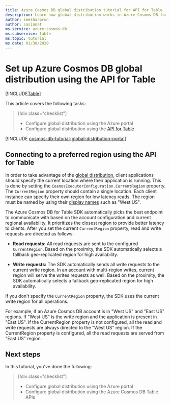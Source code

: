 ```yaml
---
title: Azure Cosmos DB global distribution tutorial for API for Table
description: Learn how global distribution works in Azure Cosmos DB for Table accounts and how to configure the preferred list of regions
author: seesharprun
author: sasinnat
ms.service: azure-cosmos-db
ms.subservice: table
ms.topic: tutorial
ms.date: 01/30/2020
---
```

# Set up Azure Cosmos DB global distribution using the API for Table
[!INCLUDE[Table](../includes/appliesto-table.md)]

This article covers the following tasks: 

> [!div class="checklist"]
> * Configure global distribution using the Azure portal
> * Configure global distribution using the [API for Table](introduction.md)

[!INCLUDE [cosmos-db-tutorial-global-distribution-portal](../includes/cosmos-db-tutorial-global-distribution-portal.md)]


## Connecting to a preferred region using the API for Table

In order to take advantage of the [global distribution](../distribute-data-globally.md), client applications should specify the current location where their application is running. This is done by setting the `CosmosExecutorConfiguration.CurrentRegion` property. The `CurrentRegion` property should contain a single location. Each client instance can specify their own region for low latency reads. The region must be named by using their [display names](/previous-versions/azure/reference/gg441293(v=azure.100)) such as "West US". 

The Azure Cosmos DB for Table SDK automatically picks the best endpoint to communicate with based on the account configuration and current regional availability. It prioritizes the closest region to provide better latency to clients. After you set the current `CurrentRegion` property, read and write requests are directed as follows:

* **Read requests:** All read requests are sent to the configured `CurrentRegion`. Based on the proximity, the SDK automatically selects a fallback geo-replicated region for high availability.

* **Write requests:** The SDK automatically sends all write requests to the current write region. In an account with multi-region writes, current region will serve the writes requests as well. Based on the proximity, the SDK automatically selects a fallback geo-replicated region for high availability.

If you don't specify the `CurrentRegion` property, the SDK uses the current write region for all operations.

For example, if an Azure Cosmos DB account is in "West US" and "East US" regions. If "West US" is the write region and the application is present in "East US". If the CurrentRegion property is not configured, all the read and write requests are always directed to the "West US" region. If the CurrentRegion property is configured, all the read requests are served from "East US" region.

## Next steps

In this tutorial, you've done the following:

> [!div class="checklist"]
> * Configure global distribution using the Azure portal
> * Configure global distribution using the Azure Cosmos DB Table APIs
